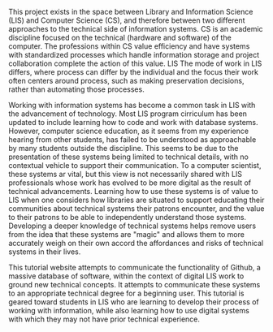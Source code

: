 This project exists in the space between Library and Information Science (LIS) and Computer Science (CS), and therefore 
between two different approaches to the technical side of
information systems. CS is an academic discipline focused on the technical (hardware and software) of the computer. The professions within CS value efficiency
and have systems with standardized processes which handle information storage and project collaboration complete the action of this value. LIS The mode of work in LIS differs, where process can differ by the individual
and the focus their work often centers around process, such as making preservation decisions, rather than automating those processes.

Working with information systems has become a common task in LIS
with the advancement of technology. Most LIS program cirriculum has been updated
to include learning how to code and work with database systems. However,
computer science education, as it seems from my experience hearing from other students, has failed to be
understood as approachable by many students outside the discipline. This
seems to be due to the presentation of these systems being limited to technical
details, with no contextual vehicle to support their communication. To a computer
scientist, these systems ar vital, but this view is not necessarily shared with LIS professionals
whose work has evolved to be more digital as the result of technical advancements. Learning how to use these systems is of value to LIS when one considers how libraries are situated to support educating their communities about technical systems their patrons encounter, and the value to their patrons
to be able to independently understand those systems. Developing a deeper knowledge of technical systems helps
remove users from the idea that these systems are "magic" and allows them to more accurately weigh on their own accord the affordances and risks of technical systems in their lives.

This tutorial website attempts to communicate the functionality of Github,
a massive database of software, within the context of digital LIS work to ground new technical concepts. It
attempts to communicate these systems to an appropriate technical degree for
a beginning user. This tutorial is geared toward students in LIS who are learning to develop their process of working with information, while also learning how to use digital systems 
with which they may not have prior technical experience. 

